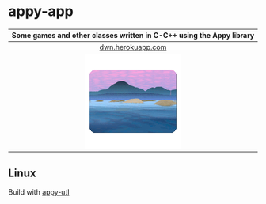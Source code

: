 # appy-app
|Some games and other classes written in C-C++ using the Appy library|
|:---:|
|[dwn.herokuapp.com](http://dwn.herokuapp.com)|
|![](logo.gif)|

## Linux

Build with [appy-utl](https://github.com/dwn/appy-utl)
